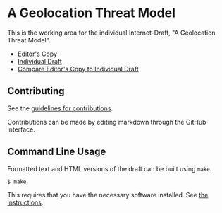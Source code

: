 # A Geolocation Threat Model

This is the working area for the individual Internet-Draft, "A Geolocation Threat Model".

* [Editor's Copy](https://chris-wood.github.io/geolocation-threat-model/#go.draft-geolocation-threat-model.html)
* [Individual Draft](https://datatracker.ietf.org/doc/html/draft-geolocation-threat-model)
* [Compare Editor's Copy to Individual Draft](https://chris-wood.github.io/geolocation-threat-model/#go.draft-geolocation-threat-model.diff)


## Contributing

See the
[guidelines for contributions](https://github.com/chris-wood/geolocation-threat-model/blob/master/CONTRIBUTING.md).

Contributions can be made by editing markdown through the GitHub interface.


## Command Line Usage

Formatted text and HTML versions of the draft can be built using `make`.

```sh
$ make
```

This requires that you have the necessary software installed.  See
[the instructions](https://github.com/martinthomson/i-d-template/blob/main/doc/SETUP.md).

